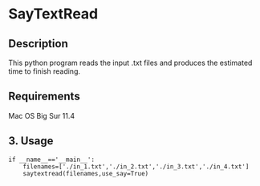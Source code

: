 # SayTextRead
## Description
This python program reads the input .txt files and produces the estimated time to finish reading.


## Requirements
Mac OS Big Sur 11.4

## 3. Usage
```
if __name__=='__main__':
    filenames=['./in_1.txt','./in_2.txt','./in_3.txt','./in_4.txt']
    saytextread(filenames,use_say=True)
```
